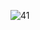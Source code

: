 ![41](https://cloud.githubusercontent.com/assets/236943/21509018/04d955e2-cc3a-11e6-9eff-bbbd20badb9d.png)


